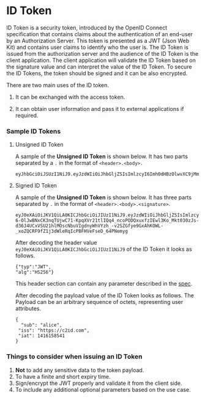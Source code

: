 # ID Token
ID Token is a security token, introduced by the OpenID Connect specification that contains claims about the authentication
of an end-user by an Authorization Server. This token is presented as a JWT (Json Web Kit) and contains user claims to 
identify who the user is. The ID Token is issued from the authorization server and the audience
of the ID Token is the client application. The client application will validate the ID Token based on the signature value
and can interpret the value of the ID Token. To secure the ID Tokens, the token should be signed and it can be also encrypted.

There are two main uses of the ID token.

1. It can be exchanged with the access token.

2. It can obtain user information and pass it to external applications if required.

### Sample ID Tokens

1. Unsigned ID Token

    A sample of the **Unsigned ID Token** is shown below. It has two parts separated by a `.` in the format of 
`<header>.<body>.`

    ```
    eyJhbGciOiJSUzI1NiJ9.eyJzdWIiOiJhbGljZSIsImlzcyI6Imh0dHBzOlwvXC9jMmlkLmNvbSIsImlhdCI6MTQxNjE1ODU0MX0
    ```


2. Signed ID Token

    A sample of the **Unsigned ID Token** is shown below. It has three parts separated by `.` in the format of `<header>.<body>.<signature>`.

    ```
    eyJ0eXAiOiJKV1QiLA0KICJhbGciOiJIUzI1NiJ9.eyJzdWIiOiJhbGljZSIsImlzcyI6Imh0dHBzOlwvXC9jMmlkLmNvbSIsImlhdCI6MTQxNjE1ODU0MX0.iTf0eDBF-6-OlJwBNxCK3nqTUjwC71-KpqXVr21tlIQq4_ncoPODQxuxfzIEwl3Ko_Mkt030zJs-d36J4UCxVSU21hlMOscNbuVIgdnyWhVYzh_-v2SZGfye9GxAhKOWL-_xoZQCRF9fZ1j3dWleRqIcPBFHVeFseD_64PNemyg
    ```

    After decoding the header value `eyJ0eXAiOiJKV1QiLA0KICJhbGciOiJIUzI1NiJ9`  of the ID Token it looks as follows.

    ```
    {"typ":"JWT",
    "alg":"HS256"}
    ```
    This header section can contain any parameter described in the [spec](https://tools.ietf.org/html/rfc7515#section-4.1).

    After decoding the payload value of the ID Token looks as follows.  The Payload can be an arbitrary sequence of octets, representing user attributes.

    ```
    {
      "sub": "alice",
     "iss": "https://c2id.com",
     "iat": 1416158541
    }
    ```

### Things to consider when issuing an ID Token
1. **Not** to add any sensitive data to the token payload.
2. To have a finite and short expiry time.
3. Sign/encrypt the JWT properly and validate it from the client side.
4. To include any additional optional parameters based on the use case.
